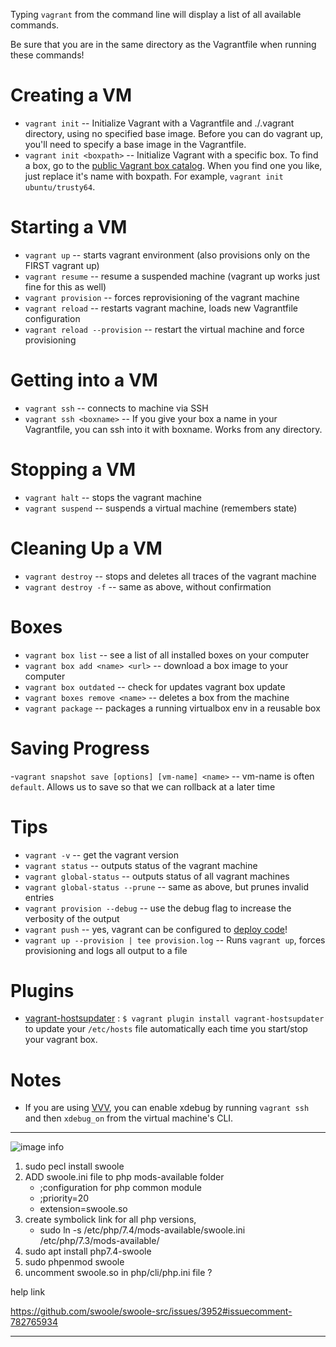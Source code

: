 Typing `vagrant` from the command line will display a list of all available commands.

Be sure that you are in the same directory as the Vagrantfile when running these commands!

# Creating a VM

- `vagrant init`           -- Initialize Vagrant with a Vagrantfile and ./.vagrant directory, using no specified base
  image. Before you can do vagrant up, you'll need to specify a base image in the Vagrantfile.
- `vagrant init <boxpath>` -- Initialize Vagrant with a specific box. To find a box, go to
  the [public Vagrant box catalog](https://app.vagrantup.com/boxes/search). When you find one you like, just replace
  it's name with boxpath. For example, `vagrant init ubuntu/trusty64`.

# Starting a VM

- `vagrant up`                  -- starts vagrant environment (also provisions only on the FIRST vagrant up)
- `vagrant resume`              -- resume a suspended machine (vagrant up works just fine for this as well)
- `vagrant provision`           -- forces reprovisioning of the vagrant machine
- `vagrant reload`              -- restarts vagrant machine, loads new Vagrantfile configuration
- `vagrant reload --provision`  -- restart the virtual machine and force provisioning

# Getting into a VM

- `vagrant ssh`           -- connects to machine via SSH
- `vagrant ssh <boxname>` -- If you give your box a name in your Vagrantfile, you can ssh into it with boxname. Works
  from any directory.

# Stopping a VM

- `vagrant halt`        -- stops the vagrant machine
- `vagrant suspend`     -- suspends a virtual machine (remembers state)

# Cleaning Up a VM

- `vagrant destroy`     -- stops and deletes all traces of the vagrant machine
- `vagrant destroy -f`   -- same as above, without confirmation

# Boxes

- `vagrant box list`              -- see a list of all installed boxes on your computer
- `vagrant box add <name> <url>`  -- download a box image to your computer
- `vagrant box outdated`          -- check for updates vagrant box update
- `vagrant boxes remove <name>`   -- deletes a box from the machine
- `vagrant package`               -- packages a running virtualbox env in a reusable box

# Saving Progress

-`vagrant snapshot save [options] [vm-name] <name>` -- vm-name is often `default`. Allows us to save so that we can
rollback at a later time

# Tips

- `vagrant -v`                    -- get the vagrant version
- `vagrant status`                -- outputs status of the vagrant machine
- `vagrant global-status`         -- outputs status of all vagrant machines
- `vagrant global-status --prune` -- same as above, but prunes invalid entries
- `vagrant provision --debug`     -- use the debug flag to increase the verbosity of the output
- `vagrant push`                  -- yes, vagrant can be configured
  to [deploy code](http://docs.vagrantup.com/v2/push/index.html)!
- `vagrant up --provision | tee provision.log`  -- Runs `vagrant up`, forces provisioning and logs all output to a file

# Plugins

- [vagrant-hostsupdater](https://github.com/cogitatio/vagrant-hostsupdater) : `$ vagrant plugin install vagrant-hostsupdater`
  to update your `/etc/hosts` file automatically each time you start/stop your vagrant box.

# Notes

- If you are using [VVV](https://github.com/varying-vagrant-vagrants/vvv/), you can enable xdebug by
  running `vagrant ssh` and then `xdebug_on` from the virtual machine's CLI.

---
![image info](https://repository-images.githubusercontent.com/5133949/13b58180-bc96-11ea-939f-53b1ca16d341)

1. sudo pecl install swoole
2. ADD swoole.ini file to php mods-available folder
    - ;configuration for php common module
    - ;priority=20
    - extension=swoole.so
4. create symbolick link for all php versions,
    - sudo ln -s /etc/php/7.4/mods-available/swoole.ini /etc/php/7.3/mods-available/
5. sudo apt install php7.4-swoole
6. sudo phpenmod swoole
7. uncomment swoole.so in php/cli/php.ini file ?

help link

https://github.com/swoole/swoole-src/issues/3952#issuecomment-782765934
****

